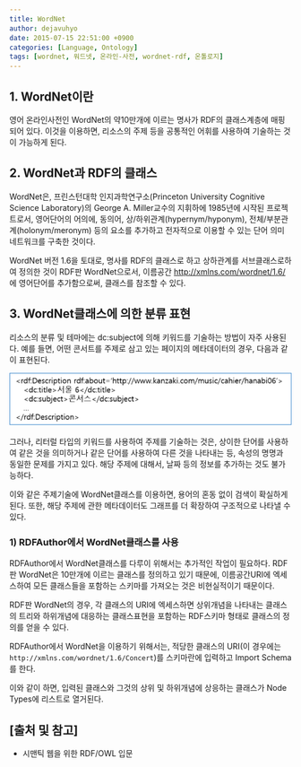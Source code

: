 ```yaml
---
title: WordNet
author: dejavuhyo
date: 2015-07-15 22:51:00 +0900
categories: [Language, Ontology]
tags: [wordnet, 워드넷, 온라인-사전, wordnet-rdf, 온톨로지]
---
```


## 1. WordNet이란
영어 온라인사전인 WordNet의 약10만개에 이르는 명사가 RDF의 클래스계층에 매핑되어 있다. 이것을 이용하면, 리소스의 주제 등을 공통적인 어휘를 사용하여 기술하는 것이 가능하게 된다.

## 2. WordNet과 RDF의 클래스
WordNet은, 프린스턴대학 인지과학연구소(Princeton University Cognitive Science Laboratory)의 George A. Miller교수의 지휘하에 1985년에 시작된 프로젝트로서, 영어단어의 어의에, 동의어, 상/하위관계(hypernym/hyponym), 전체/부분관계(holonym/meronym) 등의 요소를 추가하고 전자적으로 이용할 수 있는 단어 의미네트워크를 구축한 것이다.

WordNet 버전 1.6을 토대로, 명사를 RDF의 클래스로 하고 상하관계를 서브클래스로하여 정의한 것이 RDF판 WordNet으로서, 이름공간 http://xmlns.com/wordnet/1.6/ 에 영어단어를 추가함으로써, 클래스를 참조할 수 있다.

## 3. WordNet클래스에 의한 분류 표현
리소스의 분류 및 테마에는 dc:subject에 의해 키워드를 기술하는 방법이 자주 사용된다. 예를 들면, 어떤 콘서트를 주제로 삼고 있는 페이지의 메타데이터의 경우, 다음과 같이 표현된다.

![2015-07-15-wordnet](/assets/img/2015-07-15-wordnet/dc-subject.png)

그러나, 리터럴 타입의 키워드를 사용하여 주제를 기술하는 것은, 상이한 단어를 사용하여 같은 것을 의미하거나 같은 단어를 사용하여 다른 것을 나타내는 등, 속성의 명명과 동일한 문제를 가지고 있다. 해당 주제에 대해서, 날짜 등의 정보를 추가하는 것도 불가능하다.

이와 같은 주제기술에 WordNet클래스를 이용하면, 용어의 혼동 없이 검색이 확실하게 된다. 또한, 해당 주제에 관한 메타데이터도 그래프를 더 확장하여 구조적으로 나타낼 수 있다.

### 1) RDFAuthor에서 WordNet클래스를 사용
RDFAuthor에서 WordNet클래스를 다루이 위해서는 추가적인 작업이 필요하다. RDF판 WordNet은 10만개에 이르는 클래스를 정의하고 있기 때문에, 이름공간URI에 엑세스하여 모든 클래스들을 포함하는 스키마를 가져오는 것은 비현실적이기 때문이다.

RDF판 WordNet의 경우, 각 클래스의 URI에 엑세스하면 상위개념을 나타내는 클래스의 트리와 하위개념에 대응하는 클래스표현을 포함하는 RDF스키마 형태로 클래스의 정의를 얻을 수 있다.

RDFAuthor에서 WordNet을 이용하기 위해서는, 적당한 클래스의 URI(이 경우에는 ```http://xmlns.com/wordnet/1.6/Concert```)를 스키마란에 입력하고 Import Schema를 한다.

이와 같이 하면, 입력된 클래스와 그것의 상위 및 하위개념에 상응하는 클래스가 Node Types에 리스트로 열거된다.

## [출처 및 참고]
* 시맨틱 웹을 위한 RDF/OWL 입문
